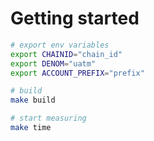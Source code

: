 # Getting started
```sh
# export env variables
export CHAINID="chain_id"
export DENOM="uatm"
export ACCOUNT_PREFIX="prefix"

# build
make build

# start measuring
make time
```
